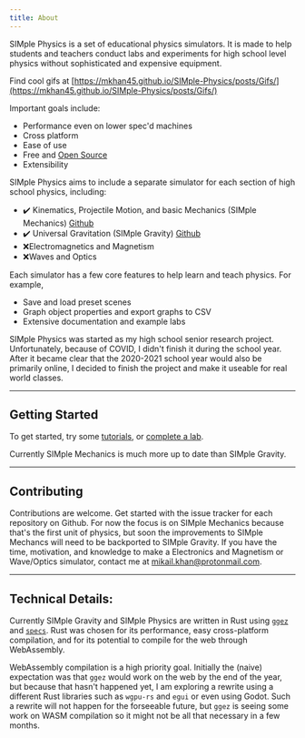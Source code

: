 ```yaml
---
title: About
---
```


SIMple Physics is a set of educational physics simulators. It is made to help students and teachers conduct labs and experiments for high school level physics without sophisticated and expensive equipment.

Find cool gifs at [https://mkhan45.github.io/SIMple-Physics/posts/Gifs/](https://mkhan45.github.io/SIMple-Physics/posts/Gifs/)

Important goals include:

- Performance even on lower spec'd machines
- Cross platform
- Ease of use
- Free and [Open Source](https://github.com/mkhan45/SIMple-Physics)
- Extensibility

SIMple Physics aims to include a separate simulator for each section of high school physics, including:

- ✔️ Kinematics, Projectile Motion, and basic Mechanics (SIMple Mechanics) [Github](https://github.com/mkhan45/SIMple-Mechanics)
- ✔️ Universal Gravitation (SIMple Gravity) [Github](https://github.com/mkhan45/SIMple-Gravity)
- ❌Electromagnetics and Magnetism
- ❌Waves and Optics

Each simulator has a few core features to help learn and teach physics. For example,

- Save and load preset scenes
- Graph object properties and export graphs to CSV
- Extensive documentation and example labs

SIMple Physics was started as my high school senior research project. Unfortunately, because of COVID, I didn't finish it during the school year. After it became clear that the 2020-2021 school year would also be primarily online, I decided to finish the project and make it useable for real world classes.

___

## Getting Started

To get started, try some [tutorials](https://mkhan45.github.io/SIMple-Physics/tags/tutorials/), or [complete a lab](https://mkha45.github.io/SIMple-Physics/tags/labs/).

Currently SIMple Mechanics is much more up to date than SIMple Gravity.

___

## Contributing

Contributions are welcome. Get started with the issue tracker for each repository on Github. For now the focus is on SIMple Mechanics because that's the first unit of physics, but soon the improvements to SIMple Mechancs will need to be backported to SIMple Gravity. If you have the time, motivation, and knowledge to make a Electronics and Magnetism or Wave/Optics simulator, contact me at mikail.khan@protonmail.com.

___

## Technical Details:

Currently SIMple Gravity and SIMple Physics are written in Rust using [`ggez`](https://github.com/ggez/ggez) and [`specs`](https://github.com/amethyst/specs). Rust was chosen for its performance, easy cross-platform compilation, and for its potential to compile for the web through WebAssembly.

WebAssembly compilation is a high priority goal. Initially the (naive) expectation was that `ggez` would work on the web by the end of the year, but because that hasn't happened yet, I am exploring a rewrite using a different Rust libraries such as `wgpu-rs` and `egui` or even using Godot. Such a rewrite will not happen for the forseeable future, but `ggez` is seeing some work on WASM compilation so it might not be all that necessary in a few months.
